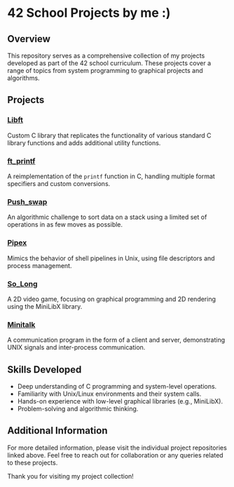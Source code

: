 
# 42 School Projects by me :)

## Overview
This repository serves as a comprehensive collection of my projects developed as part of the 42 school curriculum. These projects cover a range of topics from system programming to graphical projects and algorithms.

## Projects
### [Libft](https://github.com/xdarksyderx/libft)
Custom C library that replicates the functionality of various standard C library functions and adds additional utility functions.

### [ft_printf](https://github.com/xdarksyderx/ft_printf)
A reimplementation of the `printf` function in C, handling multiple format specifiers and custom conversions.

### [Push_swap](https://github.com/xdarksyderx/push_swap)
An algorithmic challenge to sort data on a stack using a limited set of operations in as few moves as possible.

### [Pipex](https://github.com/xdarksyderx/pipex)
Mimics the behavior of shell pipelines in Unix, using file descriptors and process management.

### [So_Long](https://github.com/xdarksyderx/so_long)
A 2D video game, focusing on graphical programming and 2D rendering using the MiniLibX library.

### [Minitalk](https://github.com/xdarksyderx/minitalk)
A communication program in the form of a client and server, demonstrating UNIX signals and inter-process communication.

## Skills Developed
- Deep understanding of C programming and system-level operations.
- Familiarity with Unix/Linux environments and their system calls.
- Hands-on experience with low-level graphical libraries (e.g., MiniLibX).
- Problem-solving and algorithmic thinking.

## Additional Information
For more detailed information, please visit the individual project repositories linked above. Feel free to reach out for collaboration or any queries related to these projects.

Thank you for visiting my project collection!
